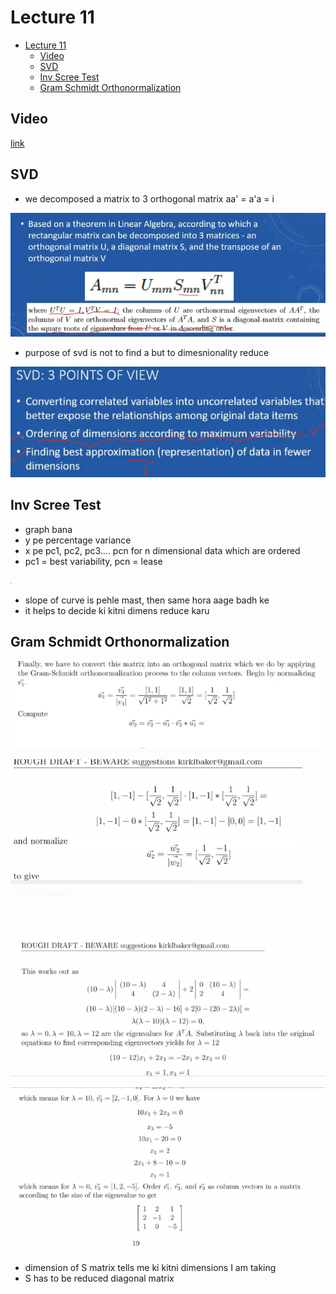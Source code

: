 # Lecture 11

- [Lecture 11](#lecture-11)
  - [Video](#video)
  - [SVD](#svd)
  - [Inv Scree Test](#inv-scree-test)
  - [Gram Schmidt Orthonormalization](#gram-schmidt-orthonormalization)

## Video

[link](https://drive.google.com/file/d/1Tc5lSDew-UlEZ2R4Hvf14poq2pfp3l2d/view)

## SVD

- we decomposed a matrix to 3 orthogonal matrix aa' = a'a = i

![svd](svd1.png)

- purpose of svd is not to find a but to dimesnionality reduce

![s2](s2.png)

## Inv Scree Test

- graph bana
- y pe percentage variance
- x pe pc1, pc2, pc3.... pcn for n dimensional data which are ordered
- pc1 = best variability, pcn = lease

![ist1](ist1.png)

- slope of curve is pehle mast, then same hora aage badh ke
- it helps to decide ki kitni dimens reduce karu

## Gram Schmidt Orthonormalization

![gso](gso1.png)

![gso](gso2.png)

![gso](gso4.png)

![gso](gso5.png)

- dimension of S matrix tells me ki kitni dimensions I am taking
- S has to be reduced diagonal matrix
